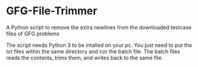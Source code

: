 # GFG-File-Trimmer
A Python script to remove the extra newlines from the downloaded testcase files of GFG problems

The script needs Python 3 to be intalled on your pc.
You just need to put the txt files within the same directory and run the batch file.
The batch files reads the contents, trims them, and writes back to the same file.
